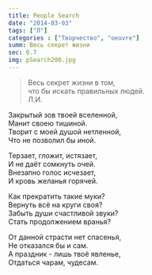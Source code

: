 ```yaml
---
title: People Search
date: "2014-03-03"
tags: ["Л"]
categories : ["Творчество", "oeuvre"]
summ: Весь секрет жизни
sec: 0.7
img: pSearch200.jpg
---
```


>Весь секрет жизни в том,  
>что бы искать правильных людей.  
>Л.И.  

Закрытый зов твоей вселенной,  
Манит своею тишиной.  
Творит с моей душой нетленной,  
Что не позволил бы иной.  
  
Терзает, гложит, истязает,  
И не даёт сомкнуть очей.  
Внезапно голос исчезает,  
И кровь желанья горячей.  
  
Как прекратить такие муки?  
Вернуть всё на круги своя?  
Забыть души счастливой звуки?  
Стать продолжением вранья?  
  
От данной страсти нет спасенья,  
Не отказался бы и сам.  
А праздник - лишь твоё явленье,  
Отдаться чарам, чудесам.  